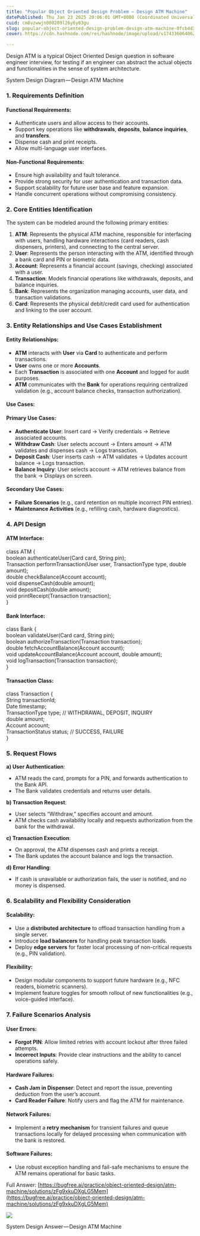 ```yaml
---
title: "Popular Object Oriented Design Problem — Design ATM Machine"
datePublished: Thu Jan 23 2025 20:06:01 GMT+0000 (Coordinated Universal Time)
cuid: cm8vzwwjn000209l26y6y03gu
slug: popular-object-oriented-design-problem-design-atm-machine-0fcb4d2f2752
cover: https://cdn.hashnode.com/res/hashnode/image/upload/v1743360640623/bc3e47f4-db93-4f97-9400-42b33183968b.png

---
```


Design ATM is a typical Object Oriented Design question in software engineer interview, for testing if an engineer can abstract the actual objects and functionalities in the sense of system architecture.

System Design Diagram — Design ATM Machine

### 1\. Requirements Definition

#### Functional Requirements:

*   Authenticate users and allow access to their accounts.
*   Support key operations like **withdrawals**, **deposits**, **balance inquiries**, and **transfers**.
*   Dispense cash and print receipts.
*   Allow multi-language user interfaces.

#### Non-Functional Requirements:

*   Ensure high availability and fault tolerance.
*   Provide strong security for user authentication and transaction data.
*   Support scalability for future user base and feature expansion.
*   Handle concurrent operations without compromising consistency.

### 2\. Core Entities Identification

The system can be modeled around the following primary entities:

1.  **ATM**: Represents the physical ATM machine, responsible for interfacing with users, handling hardware interactions (card readers, cash dispensers, printers), and connecting to the central server.
2.  **User**: Represents the person interacting with the ATM, identified through a bank card and PIN or biometric data.
3.  **Account**: Represents a financial account (savings, checking) associated with a user.
4.  **Transaction**: Models financial operations like withdrawals, deposits, and balance inquiries.
5.  **Bank**: Represents the organization managing accounts, user data, and transaction validations.
6.  **Card**: Represents the physical debit/credit card used for authentication and linking to the user account.

### 3\. Entity Relationships and Use Cases Establishment

#### Entity Relationships:

*   **ATM** interacts with **User** via **Card** to authenticate and perform transactions.
*   **User** owns one or more **Accounts**.
*   Each **Transaction** is associated with one **Account** and logged for audit purposes.
*   **ATM** communicates with the **Bank** for operations requiring centralized validation (e.g., account balance checks, transaction authorization).

#### Use Cases:

#### Primary Use Cases:

*   **Authenticate User**: Insert card -> Verify credentials -> Retrieve associated accounts.
*   **Withdraw Cash**: User selects account -> Enters amount -> ATM validates and dispenses cash -> Logs transaction.
*   **Deposit Cash**: User inserts cash -> ATM validates -> Updates account balance -> Logs transaction.
*   **Balance Inquiry**: User selects account -> ATM retrieves balance from the bank -> Displays on screen.

#### Secondary Use Cases:

*   **Failure Scenarios** (e.g., card retention on multiple incorrect PIN entries).
*   **Maintenance Activities** (e.g., refilling cash, hardware diagnostics).

### 4\. API Design

#### ATM Interface:

class ATM {  
    boolean authenticateUser(Card card, String pin);  
    Transaction performTransaction(User user, TransactionType type, double amount);  
    double checkBalance(Account account);  
    void dispenseCash(double amount);  
    void depositCash(double amount);  
    void printReceipt(Transaction transaction);  
}

#### Bank Interface:

class Bank {  
    boolean validateUser(Card card, String pin);  
    boolean authorizeTransaction(Transaction transaction);  
    double fetchAccountBalance(Account account);  
    void updateAccountBalance(Account account, double amount);  
    void logTransaction(Transaction transaction);  
}

#### Transaction Class:

class Transaction {  
    String transactionId;  
    Date timestamp;  
    TransactionType type;  // WITHDRAWAL, DEPOSIT, INQUIRY  
    double amount;  
    Account account;  
    TransactionStatus status;  // SUCCESS, FAILURE  
}

### 5\. Request Flows

**a) User Authentication**:

*   ATM reads the card, prompts for a PIN, and forwards authentication to the Bank API.
*   The Bank validates credentials and returns user details.

**b) Transaction Request**:

*   User selects “Withdraw,” specifies account and amount.
*   ATM checks cash availability locally and requests authorization from the bank for the withdrawal.

**c) Transaction Execution**:

*   On approval, the ATM dispenses cash and prints a receipt.
*   The Bank updates the account balance and logs the transaction.

**d) Error Handling**:

*   If cash is unavailable or authorization fails, the user is notified, and no money is dispensed.

### 6\. Scalability and Flexibility Consideration

#### Scalability:

*   Use a **distributed architecture** to offload transaction handling from a single server.
*   Introduce **load balancers** for handling peak transaction loads.
*   Deploy **edge servers** for faster local processing of non-critical requests (e.g., PIN validation).

#### Flexibility:

*   Design modular components to support future hardware (e.g., NFC readers, biometric scanners).
*   Implement feature toggles for smooth rollout of new functionalities (e.g., voice-guided interface).

### 7\. Failure Scenarios Analysis

#### User Errors:

*   **Forgot PIN**: Allow limited retries with account lockout after three failed attempts.
*   **Incorrect Inputs**: Provide clear instructions and the ability to cancel operations safely.

#### Hardware Failures:

*   **Cash Jam in Dispenser**: Detect and report the issue, preventing deduction from the user’s account.
*   **Card Reader Failure**: Notify users and flag the ATM for maintenance.

#### Network Failures:

*   Implement a **retry mechanism** for transient failures and queue transactions locally for delayed processing when communication with the bank is restored.

#### Software Failures:

*   Use robust exception handling and fail-safe mechanisms to ensure the ATM remains operational for basic tasks.

Full Answer: [https://bugfree.ai/practice/object-oriented-design/atm-machine/solutions/zFg9xkuDXgLG5Mem](https://bugfree.ai/practice/object-oriented-design/atm-machine/solutions/zFg9xkuDXgLG5Mem)

![](https://cdn.hashnode.com/res/hashnode/image/upload/v1743360638977/8276279e-76a6-4b41-8b0b-e30240c23737.png)

System Design Answer — Design ATM Machine